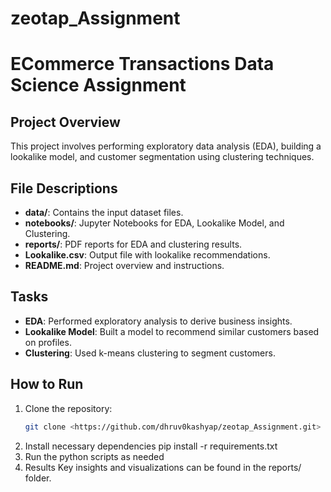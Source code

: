 ﻿# zeotap_Assignment


# ECommerce Transactions Data Science Assignment

## Project Overview
This project involves performing exploratory data analysis (EDA), building a lookalike model, and customer segmentation using clustering techniques.

## File Descriptions
- **data/**: Contains the input dataset files.
- **notebooks/**: Jupyter Notebooks for EDA, Lookalike Model, and Clustering.
- **reports/**: PDF reports for EDA and clustering results.
- **Lookalike.csv**: Output file with lookalike recommendations.
- **README.md**: Project overview and instructions.

## Tasks
- **EDA**: Performed exploratory analysis to derive business insights.
- **Lookalike Model**: Built a model to recommend similar customers based on profiles.
- **Clustering**: Used k-means clustering to segment customers.

## How to Run
1. Clone the repository:
   ```bash
   git clone <https://github.com/dhruv0kashyap/zeotap_Assignment.git>
2. Install necessary dependencies
   pip install -r requirements.txt
3. Run the python scripts as needed
4. Results Key insights and visualizations can be found in the reports/ folder.
